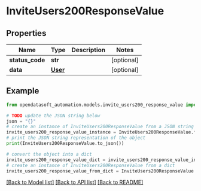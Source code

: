 # InviteUsers200ResponseValue


## Properties

Name | Type | Description | Notes
------------ | ------------- | ------------- | -------------
**status_code** | **str** |  | [optional] 
**data** | [**User**](User.md) |  | [optional] 

## Example

```python
from opendatasoft_automation.models.invite_users200_response_value import InviteUsers200ResponseValue

# TODO update the JSON string below
json = "{}"
# create an instance of InviteUsers200ResponseValue from a JSON string
invite_users200_response_value_instance = InviteUsers200ResponseValue.from_json(json)
# print the JSON string representation of the object
print(InviteUsers200ResponseValue.to_json())

# convert the object into a dict
invite_users200_response_value_dict = invite_users200_response_value_instance.to_dict()
# create an instance of InviteUsers200ResponseValue from a dict
invite_users200_response_value_from_dict = InviteUsers200ResponseValue.from_dict(invite_users200_response_value_dict)
```
[[Back to Model list]](../README.md#documentation-for-models) [[Back to API list]](../README.md#documentation-for-api-endpoints) [[Back to README]](../README.md)


